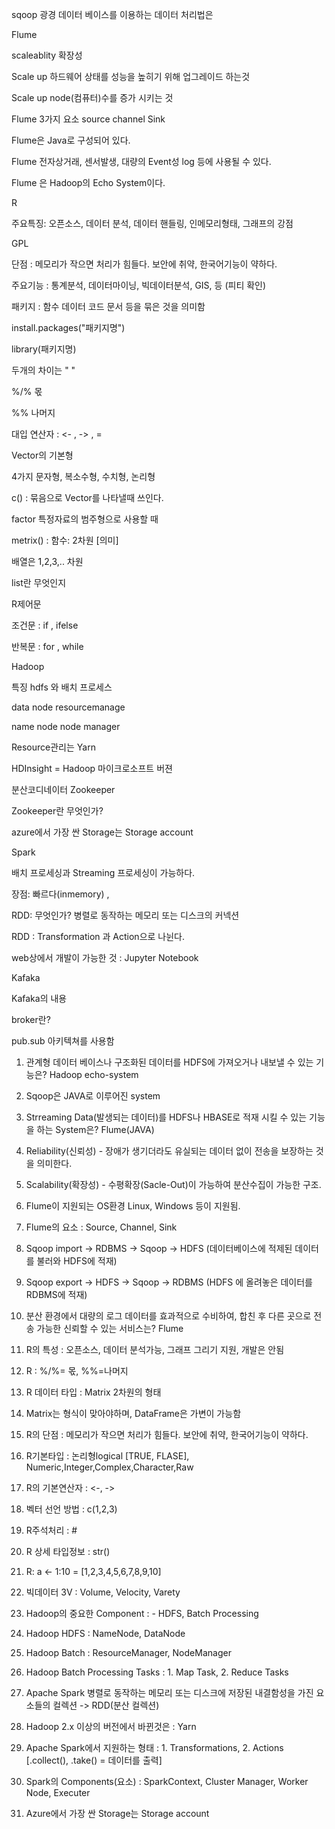 sqoop 광경 데이터 베이스를 이용하는 데이터 처리법은

Flume 

scaleablity 확장성

Scale up 하드웨어 상태를 성능을 높히기 위해 업그레이드 하는것

Scale up node(컴퓨터)수를 증가 시키는 것

Flume 3가지 요소 source channel Sink

Flume은 Java로 구성되어 있다. 

Flume 전자상거래, 센서발생, 대량의 Event성 log 등에 사용될 수 있다.

Flume 은 Hadoop의 Echo System이다.

R

주요특징: 오픈소스, 데이터 분석, 데이터 핸들링, 인메모리형태, 그래프의 강점

GPL 

단점 : 메모리가 작으면 처리가 힘들다. 보안에 취약, 한국어기능이 약하다.

주요기능 : 통계분석, 데이터마이닝, 빅데이터분석, GIS, 등 (피티 확인)

패키지 : 함수 데이터 코드 문서 등을 묶은 것을 의미함

install.packages("패키지명")

library(패키지명)

두개의 차이는 " "

%/% 몫

%% 나머지

대입 연산자 : <- , -> , =

Vector의 기본형

4가지 문자형, 복소수형, 수치형, 논리형

c() : 묶음으로 Vector를 나타낼때 쓰인다. 

factor 특정자료의 범주형으로 사용할 때

metrix() : 함수: 2차원 [의미]

배열은 1,2,3,.. 차원

list란 무엇인지 

R제어문

조건문 : if , ifelse

반복문 : for , while



Hadoop 

특징 hdfs 와        배치 프로세스 

data node           resourcemanage

name node         node manager

Resource관리는 Yarn

HDInsight = Hadoop 마이크로소프트 버젼

분산코디네이터 Zookeeper

Zookeeper란 무엇인가?

azure에서 가장 싼 Storage는 Storage account

Spark

배치 프로세싱과 Streaming 프로세싱이 가능하다.

장점: 빠르다(inmemory) , 

RDD: 무엇인가? 병렬로 동작하는 메모리 또는 디스크의 커넥션

RDD : Transformation 과 Action으로 나뉜다.

web상에서 개발이 가능한 것 : Jupyter Notebook

Kafaka

Kafaka의 내용 

broker란?

pub.sub 아키텍쳐를 사용함







1. 관계형 데이터 베이스나 구조화된 데이터를 HDFS에 가져오거나 내보낼 수 있는 기능은? Hadoop echo-system

2. Sqoop은 JAVA로 이루어진 system

3. Strreaming Data(발생되는 데이터)를 HDFS나 HBASE로 적재 시킬 수 있는 기능을 하는 System은? Flume(JAVA)
4. Reliability(신뢰성) - 장애가 생기더라도 유실되는 데이터 없이 전송을 보장하는 것을 의미한다. 
5. Scalability(확장성) - 수평확장(Sacle-Out)이 가능하여 분산수집이 가능한 구조.
6. Flume이 지원되는 OS환경 Linux, Windows 등이 지원됨.
7. Flume의 요소 :  Source, Channel, Sink
8. Sqoop import -> RDBMS -> Sqoop -> HDFS (데이터베이스에 적제된 데이터를 불러와 HDFS에 적재)
9. Sqoop export -> HDFS -> Sqoop -> RDBMS (HDFS 에 올려놓은 데이터를 RDBMS에 적재)
10. 분산 환경에서 대량의 로그 데이터를 효과적으로 수비하여, 합친 후 다른 곳으로 전송 가능한 신뢰할 수 있는 서비스는? Flume
11. R의 특성 : 오픈소스, 데이터 분석가능, 그래프 그리기 지원, 개발은 안됨
12. R : %/%= 몫, %%=나머지
13. R 데이터 타입 : Matrix 2차원의 형태
14. Matrix는 형식이 맞아야하며, DataFrame은 가변이 가능함
15. R의 단점 : 메모리가 작으면 처리가 힘들다. 보안에 취약, 한국어기능이 약하다.
16. R기본타입 : 논리형logical [TRUE, FLASE], Numeric,Integer,Complex,Character,Raw
17. R의 기본연산자 : <-, ->
18. 벡터 선언 방법 : c(1,2,3)
19. R주석처리 : #
20. R 상세 타입정보 : str()
21. R: a <- 1:10 = [1,2,3,4,5,6,7,8,9,10]
22. 빅데이터 3V : Volume, Velocity, Varety
23. Hadoop의 중요한 Component : - HDFS, Batch Processing
24. Hadoop HDFS : NameNode, DataNode
25. Hadoop Batch : ResourceManager, NodeManager
26. Hadoop Batch Processing Tasks : 1. Map Task, 2. Reduce Tasks
27. Apache Spark 병렬로 동작하는 메모리 또는 디스크에 저장된 내결함성을 가진 요소들의 컬렉션 -> RDD(분산 컬렉션)
28. Hadoop 2.x 이상의 버전에서 바뀐것은 : Yarn
29. Apache Spark에서 지원하는 형태 : 1. Transformations, 2. Actions [.collect(), .take() = 데이터를 출력]
30. Spark의 Components(요소) : SparkContext, Cluster Manager, Worker Node, Executer
31. Azure에서 가장 싼 Storage는 Storage account






